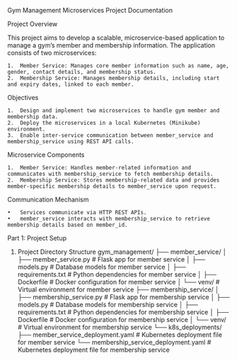 Gym Management Microservices Project Documentation

Project Overview

This project aims to develop a scalable, microservice-based application to manage a gym’s member and membership information. The application consists of two microservices:

	1.	Member Service: Manages core member information such as name, age, gender, contact details, and membership status.
	2.	Membership Service: Manages membership details, including start and expiry dates, linked to each member.

Objectives

	1.	Design and implement two microservices to handle gym member and membership data.
	2.	Deploy the microservices in a local Kubernetes (Minikube) environment.
	3.	Enable inter-service communication between member_service and membership_service using REST API calls.
Microservice Components

	1.	Member Service: Handles member-related information and communicates with membership_service to fetch membership details.
	2.	Membership Service: Stores membership-related data and provides member-specific membership details to member_service upon request.

Communication Mechanism

	•	Services communicate via HTTP REST APIs.
	•	member_service interacts with membership_service to retrieve membership details based on member_id.

Part 1: Project Setup

1.	Project Directory Structure
gym_management/
├── member_service/
│   ├── member_service.py            # Flask app for member service
│   ├── models.py                    # Database models for member service
│   ├── requirements.txt             # Python dependencies for member service
│   ├── Dockerfile                   # Docker configuration for member service
│   └── venv/                        # Virtual environment for member service
├── membership_service/
│   ├── membership_service.py        # Flask app for membership service
│   ├── models.py                    # Database models for membership service
│   ├── requirements.txt             # Python dependencies for membership service
│   ├── Dockerfile                   # Docker configuration for membership service
│   └── venv/                        # Virtual environment for membership service
└── k8s_deployments/
    ├── member_service_deployment.yaml   # Kubernetes deployment file for member service
    └── membership_service_deployment.yaml # Kubernetes deployment file for membership service
